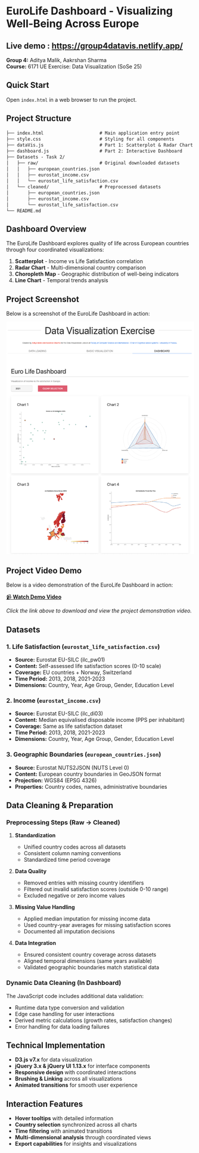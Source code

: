 # EuroLife Dashboard - Visualizing Well-Being Across Europe

## Live demo : https://group4datavis.netlify.app/

**Group 4:** Aditya Malik, Aakrshan Sharma  
**Course:** 6171 UE Exercise: Data Visualization (SoSe 25)

## Quick Start

Open `index.html` in a web browser to run the project.

## Project Structure

```
├── index.html                     # Main application entry point
├── style.css                      # Styling for all components
├── dataVis.js                     # Part 1: Scatterplot & Radar Chart
├── dashboard.js                   # Part 2: Interactive Dashboard
├── Datasets - Task 2/
│   ├── raw/                       # Original downloaded datasets
│   │   ├── european_countries.json
│   │   ├── eurostat_income.csv
│   │   └── eurostat_life_satisfaction.csv
│   └── cleaned/                   # Preprocessed datasets
│       ├── european_countries.json
│       ├── eurostat_income.csv
│       └── eurostat_life_satisfaction.csv
└── README.md
```

## Dashboard Overview

The EuroLife Dashboard explores quality of life across European countries through four coordinated visualizations:

1. **Scatterplot** - Income vs Life Satisfaction correlation
2. **Radar Chart** - Multi-dimensional country comparison
3. **Choropleth Map** - Geographic distribution of well-being indicators
4. **Line Chart** - Temporal trends analysis

## Project Screenshot

Below is a screenshot of the EuroLife Dashboard in action:

![EuroLife Dashboard Screenshot](group4_%20screenshot_part2.png)

## Project Video Demo

Below is a video demonstration of the EuroLife Dashboard in action:

[📹 **Watch Demo Video**](group4_%20video_part2.mp4)

*Click the link above to download and view the project demonstration video.*

## Datasets

### 1. Life Satisfaction (`eurostat_life_satisfaction.csv`)

- **Source:** Eurostat EU-SILC (ilc_pw01)
- **Content:** Self-assessed life satisfaction scores (0-10 scale)
- **Coverage:** EU countries + Norway, Switzerland
- **Time Period:** 2013, 2018, 2021-2023
- **Dimensions:** Country, Year, Age Group, Gender, Education Level

### 2. Income (`eurostat_income.csv`)

- **Source:** Eurostat EU-SILC (ilc_di03)
- **Content:** Median equivalised disposable income (PPS per inhabitant)
- **Coverage:** Same as life satisfaction dataset
- **Time Period:** 2013, 2018, 2021-2023
- **Dimensions:** Country, Year, Age Group, Gender, Education Level

### 3. Geographic Boundaries (`european_countries.json`)

- **Source:** Eurostat NUTS2JSON (NUTS Level 0)
- **Content:** European country boundaries in GeoJSON format
- **Projection:** WGS84 (EPSG 4326)
- **Properties:** Country codes, names, administrative boundaries

## Data Cleaning & Preparation

### Preprocessing Steps (Raw → Cleaned)

1. **Standardization**

   - Unified country codes across all datasets
   - Consistent column naming conventions
   - Standardized time period coverage

2. **Data Quality**

   - Removed entries with missing country identifiers
   - Filtered out invalid satisfaction scores (outside 0-10 range)
   - Excluded negative or zero income values

3. **Missing Value Handling**

   - Applied median imputation for missing income data
   - Used country-year averages for missing satisfaction scores
   - Documented all imputation decisions

4. **Data Integration**
   - Ensured consistent country coverage across datasets
   - Aligned temporal dimensions (same years available)
   - Validated geographic boundaries match statistical data

### Dynamic Data Cleaning (In Dashboard)

The JavaScript code includes additional data validation:

- Runtime data type conversion and validation
- Edge case handling for user interactions
- Derived metric calculations (growth rates, satisfaction changes)
- Error handling for data loading failures

## Technical Implementation

- **D3.js v7.x** for data visualization
- **jQuery 3.x & jQuery UI 1.13.x** for interface components
- **Responsive design** with coordinated interactions
- **Brushing & Linking** across all visualizations
- **Animated transitions** for smooth user experience

## Interaction Features

- **Hover tooltips** with detailed information
- **Country selection** synchronized across all charts
- **Time filtering** with animated transitions
- **Multi-dimensional analysis** through coordinated views
- **Export capabilities** for insights and visualizations
